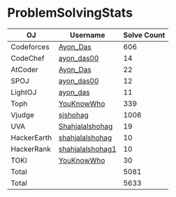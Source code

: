 # ProblemSolvingStats

| OJ | Username | Solve Count |
| -- | -------- | ----------- |
| Codeforces | [Ayon_Das](https://codeforces.com/profile/Ayon_Das) | 606 |
| CodeChef | [ayon_das00](https://www.codechef.com/users/ayon_das00) | 14 |
| AtCoder | [Ayon_Das](https://atcoder.jp/users/Ayon_Das) | 22 |
| SPOJ | [ayon_das00](https://www.spoj.com/users/ayon_das00/) | 12 | 
| LightOJ | [ayon_das](https://lightoj.com/user/ayon_das) | 11 | 
| Toph | [YouKnowWho](https://toph.co/u/YouKnowWho) | 339 |
| Vjudge | [sjshohag](https://vjudge.net/user/sjshohag) | 1006 |
| UVA | [Shahjalalshohag](https://onlinejudge.org/index.php?option=com_onlinejudge&Itemid=8&page=show_authorstats&userid=888069) | 19 |
| HackerEarth | [shahjalalshohag](https://www.hackerearth.com/@shahjalalshohag) | 10 |
| HackerRank | [shahjalalshohag1](https://www.hackerrank.com/shahjalalshohag1) | 10 |
| TOKI | [YouKnowWho](https://tlx.toki.id/profiles/YouKnowWho) | 30 |
| Total | | 5081 |
| Total | | 5633 |
